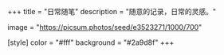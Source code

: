 +++
title = "日常随笔"
description = "随意的记录，日常的灵感。"

image = "https://picsum.photos/seed/e3523271/1000/700"

[style]
  color = "#fff"
  background = "#2a9d8f"
+++
